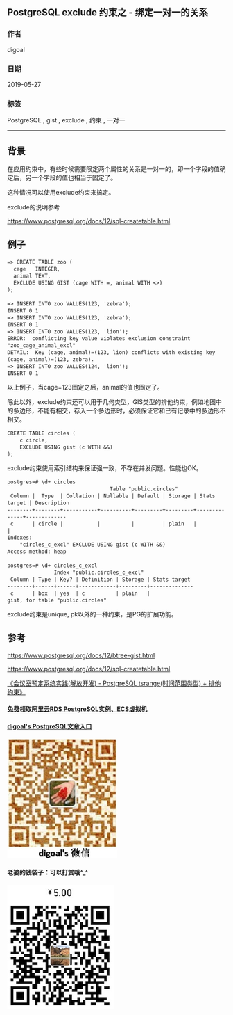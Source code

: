 ## PostgreSQL exclude 约束之 - 绑定一对一的关系  
                                                                
### 作者                                                                
digoal                                                                
                                                                
### 日期                                                                
2019-05-27                                                                
                                                                
### 标签                                                                
PostgreSQL , gist , exclude , 约束 , 一对一   
                                                                
----                                                                
                                                                
## 背景        
在应用约束中，有些时候需要限定两个属性的关系是一对一的，即一个字段的值确定后，另一个字段的值也相当于固定了。  
  
这种情况可以使用exclude约束来搞定。  
  
exclude的说明参考  
  
https://www.postgresql.org/docs/12/sql-createtable.html  
  
## 例子  
  
```  
=> CREATE TABLE zoo (  
  cage   INTEGER,  
  animal TEXT,  
  EXCLUDE USING GIST (cage WITH =, animal WITH <>)  
);  
  
=> INSERT INTO zoo VALUES(123, 'zebra');  
INSERT 0 1  
=> INSERT INTO zoo VALUES(123, 'zebra');  
INSERT 0 1  
=> INSERT INTO zoo VALUES(123, 'lion');  
ERROR:  conflicting key value violates exclusion constraint "zoo_cage_animal_excl"  
DETAIL:  Key (cage, animal)=(123, lion) conflicts with existing key (cage, animal)=(123, zebra).  
=> INSERT INTO zoo VALUES(124, 'lion');  
INSERT 0 1  
```  
  
以上例子，当cage=123固定之后，animal的值也固定了。  
  
除此以外，exclude约束还可以用于几何类型，GIS类型的排他约束，例如地图中的多边形，不能有相交，存入一个多边形时，必须保证它和已有记录中的多边形不相交。  
  
```  
CREATE TABLE circles (  
    c circle,  
    EXCLUDE USING gist (c WITH &&)  
);  
```  
  
exclude约束使用索引结构来保证强一致，不存在并发问题。性能也OK。  
  
```
postgres=# \d+ circles
                                 Table "public.circles"
 Column |  Type  | Collation | Nullable | Default | Storage | Stats target | Description 
--------+--------+-----------+----------+---------+---------+--------------+-------------
 c      | circle |           |          |         | plain   |              | 
Indexes:
    "circles_c_excl" EXCLUDE USING gist (c WITH &&)
Access method: heap

postgres=# \d+ circles_c_excl
               Index "public.circles_c_excl"
 Column | Type | Key? | Definition | Storage | Stats target 
--------+------+------+------------+---------+--------------
 c      | box  | yes  | c          | plain   | 
gist, for table "public.circles"
```
  
exclude约束是unique, pk以外的一种约束，是PG的扩展功能。   
    
##  参考  
https://www.postgresql.org/docs/12/btree-gist.html  
  
https://www.postgresql.org/docs/12/sql-createtable.html  
  
[《会议室预定系统实践(解放开发) - PostgreSQL tsrange(时间范围类型) + 排他约束》](../201712/20171223_02.md)    
    
  
  
  
  
  
  
  
  
  
#### [免费领取阿里云RDS PostgreSQL实例、ECS虚拟机](https://free.aliyun.com/ "57258f76c37864c6e6d23383d05714ea")
  
  
#### [digoal's PostgreSQL文章入口](https://github.com/digoal/blog/blob/master/README.md "22709685feb7cab07d30f30387f0a9ae")
  
  
![digoal's weixin](../pic/digoal_weixin.jpg "f7ad92eeba24523fd47a6e1a0e691b59")
  
  
#### 老婆的钱袋子：可以打赏哦^_^  
![wife's weixin ds](../pic/wife_weixin_ds.jpg "acd5cce1a143ef1d6931b1956457bc9f")
  
